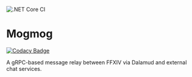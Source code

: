![.NET Core CI](https://github.com/karashiiro/Mogmog/workflows/.NET%20Core%20CI/badge.svg)

# Mogmog

[![Codacy Badge](https://api.codacy.com/project/badge/Grade/06bcef86d1a644af8a5d8f75fd26a0bb)](https://app.codacy.com/manual/karashiiro/Mogmog?utm_source=github.com&utm_medium=referral&utm_content=karashiiro/Mogmog&utm_campaign=Badge_Grade_Dashboard)

A gRPC-based message relay between FFXIV via Dalamud and external chat services.
